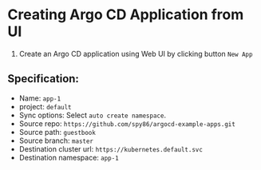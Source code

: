 # Creating Argo CD Application from UI

1. Create an Argo CD application using Web UI by clicking button `New App`

Specification:
---
* Name: `app-1`
* project: `default`
* Sync options: Select `auto create namespace`.
* Source repo: `https://github.com/spy86/argocd-example-apps.git`
* Source path: `guestbook` 
* Source branch: `master`
* Destination cluster url: `https://kubernetes.default.svc`
* Destination namespace: `app-1`